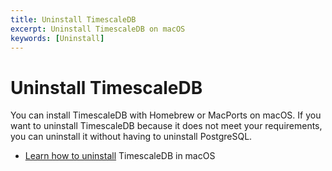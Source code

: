 ```yaml
---
title: Uninstall TimescaleDB
excerpt: Uninstall TimescaleDB on macOS
keywords: [Uninstall]
---
```


# Uninstall TimescaleDB

You can install TimescaleDB with Homebrew or MacPorts on macOS. If you want to
uninstall TimescaleDB because it does not meet your requirements, you can
uninstall it without having to uninstall PostgreSQL.

*   [Learn how to uninstall][uninstall-timescaledb] TimescaleDB in macOS

[uninstall-timescaledb]: /timescaledb/:currentVersion:/how-to-guides/uninstall-timescaledb/
